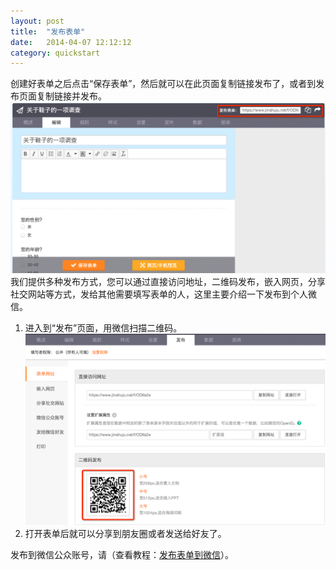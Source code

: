 ```yaml
---
layout: post
title:  "发布表单"
date:   2014-04-07 12:12:12
category: quickstart
---
```


创建好表单之后点击“保存表单”，然后就可以在此页面复制链接发布了，或者到发布页面复制链接并发布。
 ![](/images/publish-form-1.png)
我们提供多种发布方式，您可以通过直接访问地址，二维码发布，嵌入网页，分享社交网站等方式，发给其他需要填写表单的人，这里主要介绍一下发布到个人微信。

1. 进入到“发布”页面，用微信扫描二维码。
 ![](/images/publish-form-2.png)
2. 打开表单后就可以分享到朋友圈或者发送给好友了。

发布到微信公众账号，请（查看教程：[发布表单到微信](wechat.html)）。
